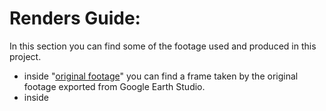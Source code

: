 # Renders Guide:
In this section you can find some of the footage used and produced in this project.
- inside "[original footage](https://github.com/FedericoCGI/Integration-in-the-Google-Earth-Studio-Environment-for-Non-Tracking-Based-Matchmoving/tree/main/renders/original%20footage)" you can find a frame taken by the original footage exported from Google Earth Studio.
- inside 

